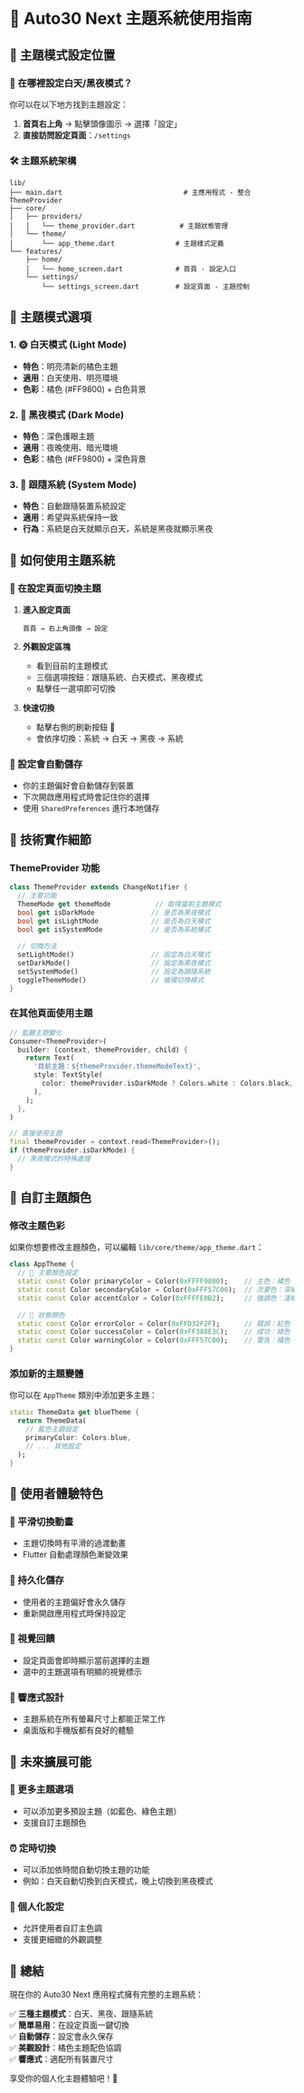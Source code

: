# 🎨 Auto30 Next 主題系統使用指南

## 📍 主題模式設定位置

### 🎯 在哪裡設定白天/黑夜模式？

你可以在以下地方找到主題設定：

1. **首頁右上角** → 點擊頭像圖示 → 選擇「設定」
2. **直接訪問設定頁面**：`/settings`

### 🛠️ 主題系統架構

```
lib/
├── main.dart                              # 主應用程式 - 整合 ThemeProvider
├── core/
│   ├── providers/
│   │   └── theme_provider.dart           # 主題狀態管理
│   └── theme/
│       └── app_theme.dart               # 主題樣式定義
└── features/
    ├── home/
    │   └── home_screen.dart             # 首頁 - 設定入口
    └── settings/
        └── settings_screen.dart         # 設定頁面 - 主題控制
```

## 🎨 主題模式選項

### 1. 🌞 白天模式 (Light Mode)
- **特色**：明亮清新的橘色主題
- **適用**：白天使用、明亮環境
- **色彩**：橘色 (#FF9800) + 白色背景

### 2. 🌙 黑夜模式 (Dark Mode)
- **特色**：深色護眼主題
- **適用**：夜晚使用、暗光環境
- **色彩**：橘色 (#FF9800) + 深色背景

### 3. 🔄 跟隨系統 (System Mode)
- **特色**：自動跟隨裝置系統設定
- **適用**：希望與系統保持一致
- **行為**：系統是白天就顯示白天，系統是黑夜就顯示黑夜

## 🚀 如何使用主題系統

### 📱 在設定頁面切換主題

1. **進入設定頁面**
   ```
   首頁 → 右上角頭像 → 設定
   ```

2. **外觀設定區塊**
   - 看到目前的主題模式
   - 三個選項按鈕：跟隨系統、白天模式、黑夜模式
   - 點擊任一選項即可切換

3. **快速切換**
   - 點擊右側的刷新按鈕 🔄
   - 會依序切換：系統 → 白天 → 黑夜 → 系統

### 💾 設定會自動儲存

- 你的主題偏好會自動儲存到裝置
- 下次開啟應用程式時會記住你的選擇
- 使用 `SharedPreferences` 進行本地儲存

## 🔧 技術實作細節

### ThemeProvider 功能

```dart
class ThemeProvider extends ChangeNotifier {
  // 主要功能
  ThemeMode get themeMode           // 取得當前主題模式
  bool get isDarkMode              // 是否為黑夜模式
  bool get isLightMode             // 是否為白天模式
  bool get isSystemMode            // 是否為系統模式
  
  // 切換方法
  setLightMode()                   // 設定為白天模式
  setDarkMode()                    // 設定為黑夜模式
  setSystemMode()                  // 設定為跟隨系統
  toggleThemeMode()                // 循環切換模式
}
```

### 在其他頁面使用主題

```dart
// 監聽主題變化
Consumer<ThemeProvider>(
  builder: (context, themeProvider, child) {
    return Text(
      '目前主題：${themeProvider.themeModeText}',
      style: TextStyle(
        color: themeProvider.isDarkMode ? Colors.white : Colors.black,
      ),
    );
  },
)

// 直接使用主題
final themeProvider = context.read<ThemeProvider>();
if (themeProvider.isDarkMode) {
  // 黑夜模式的特殊處理
}
```

## 🎯 自訂主題顏色

### 修改主題色彩

如果你想要修改主題顏色，可以編輯 `lib/core/theme/app_theme.dart`：

```dart
class AppTheme {
  // 🎨 主要顏色設定
  static const Color primaryColor = Color(0xFFFF9800);    // 主色：橘色
  static const Color secondaryColor = Color(0xFFF57C00);  // 次要色：深橘色
  static const Color accentColor = Color(0xFFFFE0B2);     // 強調色：淺橘色
  
  // 🚨 狀態顏色
  static const Color errorColor = Color(0xFFD32F2F);      // 錯誤：紅色
  static const Color successColor = Color(0xFF388E3C);    // 成功：綠色
  static const Color warningColor = Color(0xFFF57C00);    // 警告：橘色
}
```

### 添加新的主題變體

你可以在 `AppTheme` 類別中添加更多主題：

```dart
static ThemeData get blueTheme {
  return ThemeData(
    // 藍色主題設定
    primaryColor: Colors.blue,
    // ... 其他設定
  );
}
```

## 📱 使用者體驗特色

### 🔄 平滑切換動畫
- 主題切換時有平滑的過渡動畫
- Flutter 自動處理顏色漸變效果

### 💾 持久化儲存
- 使用者的主題偏好會永久儲存
- 重新開啟應用程式時保持設定

### 🎨 視覺回饋
- 設定頁面會即時顯示當前選擇的主題
- 選中的主題選項有明顯的視覺標示

### 📱 響應式設計
- 主題系統在所有螢幕尺寸上都能正常工作
- 桌面版和手機版都有良好的體驗

## 🚀 未來擴展可能

### 🎨 更多主題選項
- 可以添加更多預設主題（如藍色、綠色主題）
- 支援自訂主題顏色

### ⏰ 定時切換
- 可以添加依時間自動切換主題的功能
- 例如：白天自動切換到白天模式，晚上切換到黑夜模式

### 🎯 個人化設定
- 允許使用者自訂主色調
- 支援更細緻的外觀調整

## 🎉 總結

現在你的 Auto30 Next 應用程式擁有完整的主題系統：

✅ **三種主題模式**：白天、黑夜、跟隨系統  
✅ **簡單易用**：在設定頁面一鍵切換  
✅ **自動儲存**：設定會永久保存  
✅ **美觀設計**：橘色主題配色協調  
✅ **響應式**：適配所有裝置尺寸  

享受你的個人化主題體驗吧！🎨 